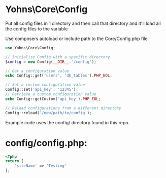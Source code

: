# Yohns\Core\Config

Put all config files in 1 directory and then call that directory and it'll load all the config files to the variable

Use composers autoload or include path to the Core/Config.php file

```php
use Yohns\Core\Config;

// Initialize Config with a specific directory
$config = new Config(__DIR__.'/config');

// Get a configuration value
echo Config::get('users', 'db_tables').PHP_EOL;

// Set a custom configuration value
Config::set('api_key', '12345');
// Retrieve a custom configuration value
echo Config::getCustom('api_key').PHP_EOL;

// Reload configurations from a different directory
Config::reload('/new/path/to/config');
```

Example code uses the config/ directory found in this repo.

# config/config.php:

```php
<?php
return [
	'siteName' => 'Testing'
];
```